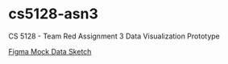 # cs5128-asn3
CS 5128 - Team Red Assignment 3 Data Visualization Prototype

[Figma Mock Data Sketch](https://www.figma.com/design/cqYscQWBO7geaELfFfQxxC/Large-Scale-SWE-Mock-Data?node-id=0-1&p=f&t=3Zr0QKb61Gejk718-0)
